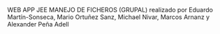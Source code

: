 WEB APP JEE MANEJO DE FICHEROS (GRUPAL) realizado por Eduardo Martín-Sonseca, Mario Ortuñez Sanz, Michael Nivar, Marcos Arnanz y Alexander Peña Adell